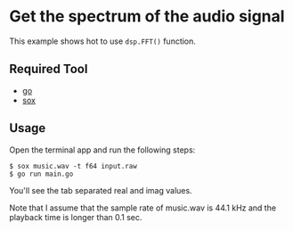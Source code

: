 Get the spectrum of the audio signal
====================================

This example shows hot to use `dsp.FFT()` function.

## Required Tool

- [go](https://golang.org/dl/)
- [sox](http://sox.sourceforge.net)

## Usage

Open the terminal app and run the following steps:

```console
$ sox music.wav -t f64 input.raw
$ go run main.go
```

You'll see the tab separated real and imag values.

Note that I assume that the sample rate of music.wav is 44.1 kHz and the playback time is longer than 0.1 sec.
